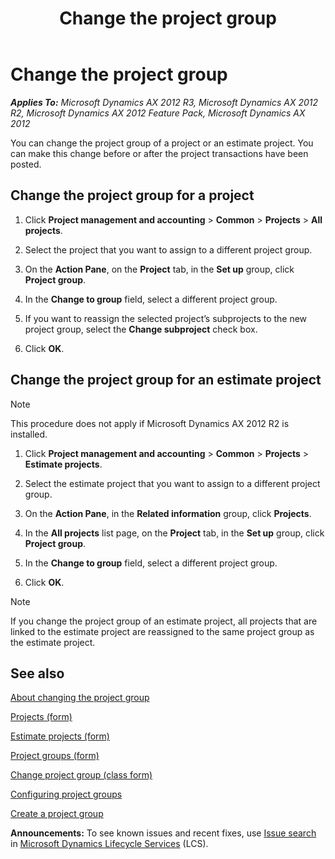 ﻿---
title: Change the project group
TOCTitle: Change the project group
ms:assetid: 268367e0-371d-498e-a015-2b7ca69326df
ms:mtpsurl: https://technet.microsoft.com/en-us/library/Aa496824(v=AX.60)
ms:contentKeyID: 36056201
ms.date: 04/18/2014
mtps_version: v=AX.60
f1_keywords:
- estimate project
- project group
---

# Change the project group 


_**Applies To:** Microsoft Dynamics AX 2012 R3, Microsoft Dynamics AX 2012 R2, Microsoft Dynamics AX 2012 Feature Pack, Microsoft Dynamics AX 2012_

You can change the project group of a project or an estimate project. You can make this change before or after the project transactions have been posted.

## Change the project group for a project

1.  Click **Project management and accounting** \> **Common** \> **Projects** \> **All projects**.

2.  Select the project that you want to assign to a different project group.

3.  On the **Action Pane**, on the **Project** tab, in the **Set up** group, click **Project group**.

4.  In the **Change to group** field, select a different project group.

5.  If you want to reassign the selected project’s subprojects to the new project group, select the **Change subproject** check box.

6.  Click **OK**.

## Change the project group for an estimate project


> [!NOTE]
> <P>This procedure does not apply if Microsoft Dynamics AX 2012 R2 is installed.</P>



1.  Click **Project management and accounting** \> **Common** \> **Projects** \> **Estimate projects**.

2.  Select the estimate project that you want to assign to a different project group.

3.  On the **Action Pane**, in the **Related information** group, click **Projects**.

4.  In the **All projects** list page, on the **Project** tab, in the **Set up** group, click **Project group**.

5.  In the **Change to group** field, select a different project group.

6.  Click **OK**.


> [!NOTE]
> <P>If you change the project group of an estimate project, all projects that are linked to the estimate project are reassigned to the same project group as the estimate project.</P>



## See also

[About changing the project group](about-changing-the-project-group.md)

[Projects (form)](https://technet.microsoft.com/en-us/library/aa585245\(v=ax.60\))

[Estimate projects (form)](https://technet.microsoft.com/en-us/library/aa599196\(v=ax.60\))

[Project groups (form)](https://technet.microsoft.com/en-us/library/aa590435\(v=ax.60\))

[Change project group (class form)](https://technet.microsoft.com/en-us/library/aa553530\(v=ax.60\))

[Configuring project groups](configuring-project-groups.md)

[Create a project group](create-a-project-group.md)

  
**Announcements:** To see known issues and recent fixes, use [Issue search](http://go.microsoft.com/fwlink/?linkid=389258) in [Microsoft Dynamics Lifecycle Services](http://go.microsoft.com/fwlink/?linkid=306505) (LCS).

